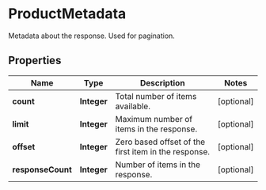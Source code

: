 

# ProductMetadata

Metadata about the response. Used for pagination.

## Properties

| Name | Type | Description | Notes |
|------------ | ------------- | ------------- | -------------|
|**count** | **Integer** | Total number of items available. |  [optional] |
|**limit** | **Integer** | Maximum number of items in the response. |  [optional] |
|**offset** | **Integer** | Zero based offset of the first item in the response. |  [optional] |
|**responseCount** | **Integer** | Number of items in the response. |  [optional] |



